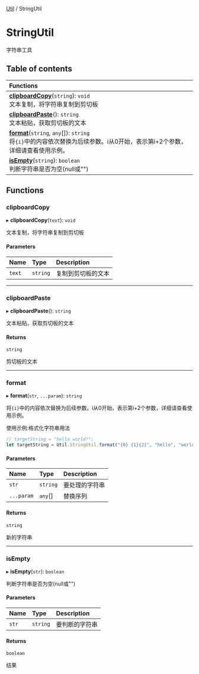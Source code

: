[Util](Util.Util.md) / StringUtil

# StringUtil <Badge type="tip" text="Namespace" /> <Score text="StringUtil" />

字符串工具

## Table of contents

| Functions |
| :-----|
| **[clipboardCopy](Util.StringUtil.md#clipboardcopy)**(`string`): `void` <br> 文本复制，将字符串复制到剪切板|
| **[clipboardPaste](Util.StringUtil.md#clipboardpaste)**(): `string` <br> 文本粘贴，获取剪切板的文本|
| **[format](Util.StringUtil.md#format)**(`string`, `any`[]): `string` <br> 将`{i}`中的内容依次替换为后续参数。i从0开始，表示第i+2个参数，详细请查看使用示例。|
| **[isEmpty](Util.StringUtil.md#isempty)**(`string`): `boolean` <br> 判断字符串是否为空(null或"")|

## Functions

### clipboardCopy <Score text="clipboardCopy" /> 

▸ **clipboardCopy**(`text`): `void` <Badge type="tip" text="other" />

文本复制，将字符串复制到剪切板


#### Parameters

| Name | Type | Description |
| :------ | :------ | :------ |
| `text` | `string` | 复制到剪切板的文本 |


___

### clipboardPaste <Score text="clipboardPaste" /> 

▸ **clipboardPaste**(): `string` <Badge type="tip" text="other" />

文本粘贴，获取剪切板的文本


#### Returns

`string`

剪切板的文本

___

### format <Score text="format" /> 

▸ **format**(`str`, `...param`): `string`

将`{i}`中的内容依次替换为后续参数。i从0开始，表示第i+2个参数，详细请查看使用示例。


使用示例:格式化字符串用法
```ts
// targetString = "hello world!";
let targetString = Util.StringUtil.format("{0} {1}{2}", "hello", "world", "!"); <Badge type="tip" text="other" />
```

#### Parameters

| Name | Type | Description |
| :------ | :------ | :------ |
| `str` | `string` |  要处理的字符串 |
| `...param` | `any`[] |  替换序列 |

#### Returns

`string`

新的字符串

___

### isEmpty <Score text="isEmpty" /> 

▸ **isEmpty**(`str`): `boolean` <Badge type="tip" text="other" />

判断字符串是否为空(null或"")


#### Parameters

| Name | Type | Description |
| :------ | :------ | :------ |
| `str` | `string` |  要判断的字符串 |

#### Returns

`boolean`

结果

